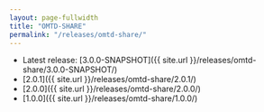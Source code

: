 ```yaml
---
layout: page-fullwidth
title: "OMTD-SHARE"
permalink: "/releases/omtd-share/"
---
```


* Latest release: [3.0.0-SNAPSHOT]({{ site.url }}/releases/omtd-share/3.0.0-SNAPSHOT/)
* [2.0.1]({{ site.url }}/releases/omtd-share/2.0.1/)
* [2.0.0]({{ site.url }}/releases/omtd-share/2.0.0/)
* [1.0.0]({{ site.url }}/releases/omtd-share/1.0.0/)

